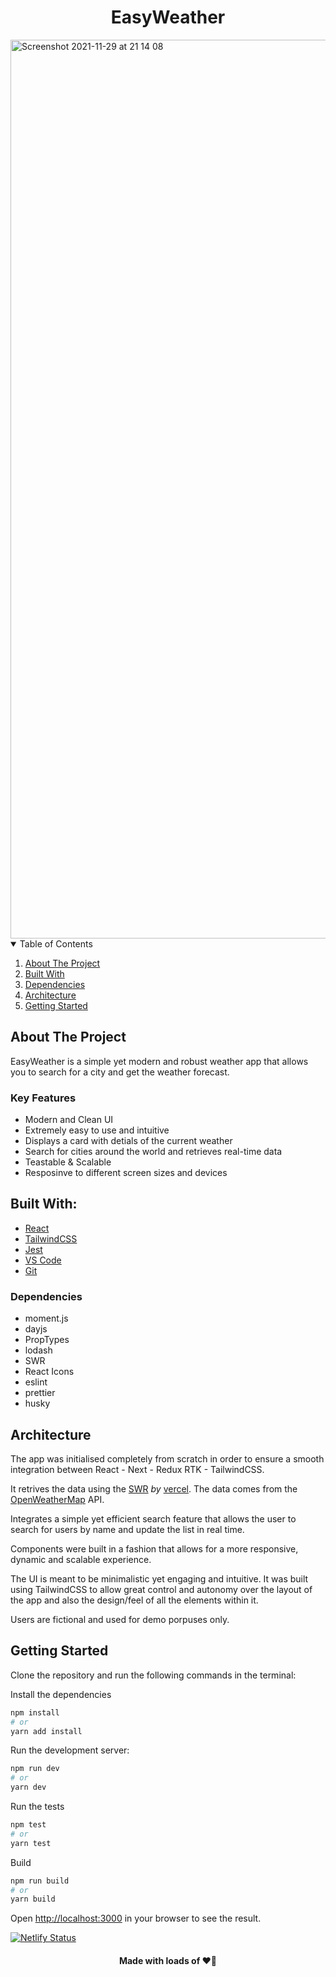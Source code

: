 <h1 align="center">EasyWeather</h1>

<img width="1438" alt="Screenshot 2021-11-29 at 21 14 08" src="https://user-images.githubusercontent.com/43752457/143936437-688d12d1-72c1-4cba-ba2a-2994177a916f.png">

<!-- TABLE OF CONTENTS -->
<details open="open">
  <summary>Table of Contents</summary>
  <ol>
    <li><a href="#about-the-project">About The Project</a></li>
    <li><a href="#built-with">Built With</a></li>
    <li><a href="#dependencies">Dependencies</a></li>
    <li><a href="#architecture">Architecture</a></li>
    <li><a href="#getting-started">Getting Started</a></li>
  </ol>
</details>

## About The Project

EasyWeather is a simple yet modern and robust weather app that allows you to search for a city and get the weather forecast.

### Key Features

- Modern and Clean UI
- Extremely easy to use and intuitive
- Displays a card with detials of the current weather
- Search for cities around the world and retrieves real-time data
- Teastable & Scalable
- Resposinve to different screen sizes and devices

## Built With:

- [React](https://reactjs.org/)
- [TailwindCSS](https://tailwindcss.com/)
- [Jest](https://jestjs.io/)
- [VS Code](https://code.visualstudio.com/)
- [Git](https://git-scm.com/)

### Dependencies

- moment.js
- dayjs
- PropTypes
- lodash
- SWR
- React Icons
- eslint
- prettier
- husky

## Architecture

The app was initialised completely from scratch in order to ensure a smooth integration between React - Next - Redux RTK - TailwindCSS.

It retrives the data using the [SWR](https://github.com/vercel/swr) <i>by</i> [vercel](https://vercel.com/). The data comes from the [OpenWeatherMap](https://openweathermap.org/) API.

Integrates a simple yet efficient search feature that allows the user to search for users by name and update the list in real time.

Components were built in a fashion that allows for a more responsive, dynamic and scalable experience.

The UI is meant to be minimalistic yet engaging and intuitive. It was built using TailwindCSS to allow great control and autonomy over the layout of the app and also the design/feel of all the elements within it.

Users are fictional and used for demo porpuses only.

## Getting Started

Clone the repository and run the following commands in the terminal:

Install the dependencies 

```bash
npm install
# or
yarn add install
```

Run the development server:

```bash
npm run dev
# or
yarn dev
```

Run the tests
```bash
npm test
# or
yarn test
```

Build 

```bash
npm run build
# or
yarn build
```


Open [http://localhost:3000](http://localhost:3000) in your browser to see the result.

[![Netlify Status](https://api.netlify.com/api/v1/badges/934efba8-8e5f-4510-aab1-9558f5d6cfb9/deploy-status)](https://app.netlify.com/sites/easy-weather-pro/deploys)


<h4 align="center">Made with loads of ❤️‍🔥</h4>
